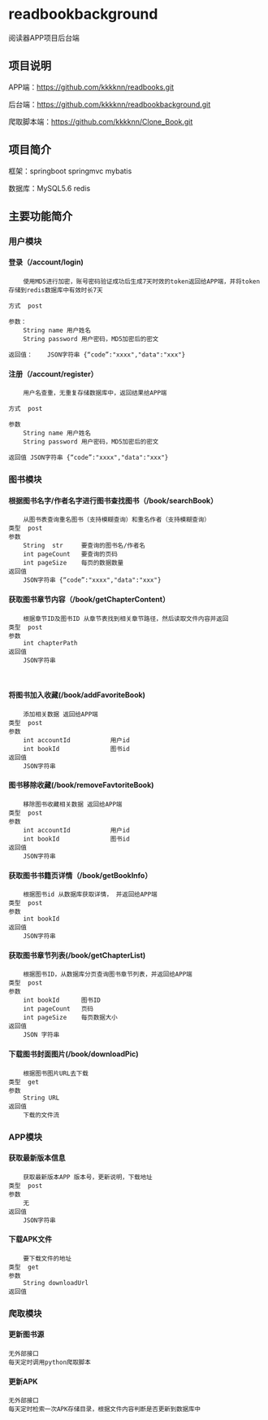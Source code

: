 # readbookbackground
阅读器APP项目后台端

## 项目说明
APP端：https://github.com/kkkknn/readbooks.git

后台端：https://github.com/kkkknn/readbookbackground.git

爬取脚本端：https://github.com/kkkknn/Clone_Book.git

## 项目简介
框架：springboot springmvc  mybatis

数据库：MySQL5.6 redis

## 主要功能简介

###  用户模块

#### 登录（/account/login)

~~~
	使用MD5进行加密，账号密码验证成功后生成7天时效的token返回给APP端，并将token存储到redis数据库中有效时长7天

方式	post

参数：
	String name 用户姓名
	String password 用户密码，MD5加密后的密文

返回值：	JSON字符串 {“code”:"xxxx","data":"xxx"}
~~~

#### 注册（/account/register）

~~~
	用户名查重，无重复存储数据库中，返回结果给APP端

方式	post

参数
	String name 用户姓名
	String password 用户密码，MD5加密后的密文

返回值	JSON字符串 {“code”:"xxxx","data":"xxx"}

~~~



### 图书模块
#### 根据图书名字/作者名字进行图书查找图书（/book/searchBook）

~~~
	从图书表查询重名图书（支持模糊查询）和重名作者（支持模糊查询）
类型	post
参数
	String  str		要查询的图书名/作者名
	int pageCount	要查询的页码
	int pageSize	每页的数据数量
返回值
	JSON字符串 {“code”:"xxxx","data":"xxx"}
~~~



#### 获取图书章节内容（/book/getChapterContent）

~~~
	根据章节ID及图书ID 从章节表找到相关章节路径，然后读取文件内容并返回
类型	post
参数
	int chapterPath 
返回值	
	JSON字符串

~~~

​	

#### 将图书加入收藏(/book/addFavoriteBook)

~~~
	添加相关数据 返回给APP端
类型	post
参数
	int accountId			用户id
	int bookId				图书id
返回值	
	JSON字符串
~~~



#### 图书移除收藏(/book/removeFavtoriteBook)

~~~
	移除图书收藏相关数据 返回给APP端
类型	post
参数
	int accountId			用户id
	int bookId				图书id
返回值	
	JSON字符串
~~~



#### 获取图书书籍页详情（/book/getBookInfo）

~~~
	根据图书id 从数据库获取详情， 并返回给APP端
类型	post
参数
	int bookId
返回值	
	JSON字符串
~~~



#### 获取图书章节列表(/book/getChapterList)

~~~
	根据图书ID，从数据库分页查询图书章节列表，并返回给APP端
类型	post
参数
	int bookId		图书ID
	int pageCount	页码
	int pageSize	每页数据大小
返回值	
	JSON 字符串
~~~



#### 下载图书封面图片(/book/downloadPic)

~~~
	根据图书图片URL去下载
类型	get
参数
	String URL
返回值
	下载的文件流
~~~





### APP模块

#### 获取最新版本信息

~~~
	获取最新版本APP 版本号，更新说明，下载地址
类型	post
参数
	无
返回值	
	JSON字符串
~~~

#### 下载APK文件

~~~
	要下载文件的地址
类型	get
参数
	String downloadUrl
返回值	
~~~

### 爬取模块

#### 更新图书源

~~~
无外部接口
每天定时调用python爬取脚本
~~~

#### 更新APK

~~~
无外部接口
每天定时检索一次APK存储目录，根据文件内容判断是否更新到数据库中
~~~

